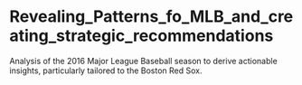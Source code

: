 # Revealing_Patterns_fo_MLB_and_creating_strategic_recommendations
Analysis of the 2016 Major League Baseball season to derive actionable insights, particularly tailored to the Boston Red Sox.
